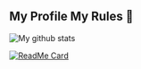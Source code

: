 ## My Profile My Rules 🍂

![My github stats](https://github-readme-stats.vercel.app/api?username=vinaboss&theme=midnight-purple&shows_icons=true)

[![ReadMe Card](https://github-readme-stats.vercel.app/api/pin/?username=VinaBoss&repo=vinaboss&theme=midnight-purple)](https://github.com/VinaBoss/VinaBoss)
